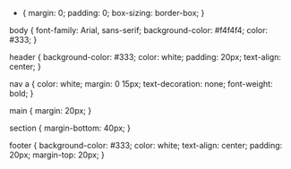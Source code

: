 * {
    margin: 0;
    padding: 0;
    box-sizing: border-box;
}

body {
    font-family: Arial, sans-serif;
    background-color: #f4f4f4;
    color: #333;
}

header {
    background-color: #333;
    color: white;
    padding: 20px;
    text-align: center;
}

nav a {
    color: white;
    margin: 0 15px;
    text-decoration: none;
    font-weight: bold;
}

main {
    margin: 20px;
}

section {
    margin-bottom: 40px;
}

footer {
    background-color: #333;
    color: white;
    text-align: center;
    padding: 20px;
    margin-top: 20px;
}
